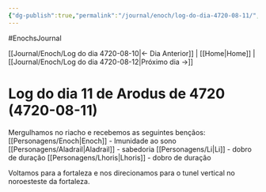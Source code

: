 ```yaml
---
{"dg-publish":true,"permalink":"/journal/enoch/log-do-dia-4720-08-11/","dgShowBacklinks":true,"dgShowLocalGraph":true}
---
```


#EnochsJournal 

[[Journal/Enoch/Log do dia 4720-08-10\|<- Dia Anterior]] | [[Home\|Home]] | [[Journal/Enoch/Log do dia 4720-08-12\|Próximo dia ->]]

# Log do dia 11 de Arodus de 4720 (4720-08-11)
Mergulhamos no riacho e recebemos as seguintes bençãos:
[[Personagens/Enoch\|Enoch]] - Imunidade ao sono
[[Personagens/Aladrail\|Aladrail]] - sabedoria
[[Personagens/Li\|Li]] - dobro de duração
[[Personagens/Lhoris\|Lhoris]] - dobro de duração

Voltamos para a fortaleza e nos direcionamos para o tunel vertical no noroesteste da fortaleza.